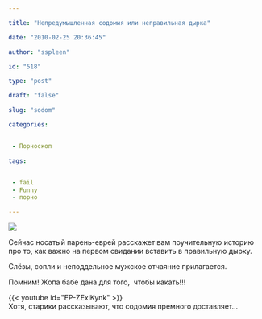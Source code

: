 ```yaml
---

title: "Непредумышленная содомия или неправильная дырка"

date: "2010-02-25 20:36:45"

author: "sspleen"

id: "518"

type: "post"

draft: "false"

slug: "sodom"

categories:


 - Порноскоп

tags:


 - fail
 - Funny
 - порно

---
```

[![](/uploads/2012/05/no-anal_sex.jpg)](/2010/02/sodom/no-anal_sex/)  
  
Сейчас носатый парень-еврей расскажет вам поучительную историю про то, как важно на первом свидании вставить в правильную дырку.  
  
Слёзы, сопли и неподдельное мужское отчаяние прилагается.  
  
Помним! Жопа бабе дана для того,  чтобы какать!!!  
  
{{< youtube id="EP-ZExlKynk" >}}  
Хотя, старики рассказывают, что содомия премного доставляет...